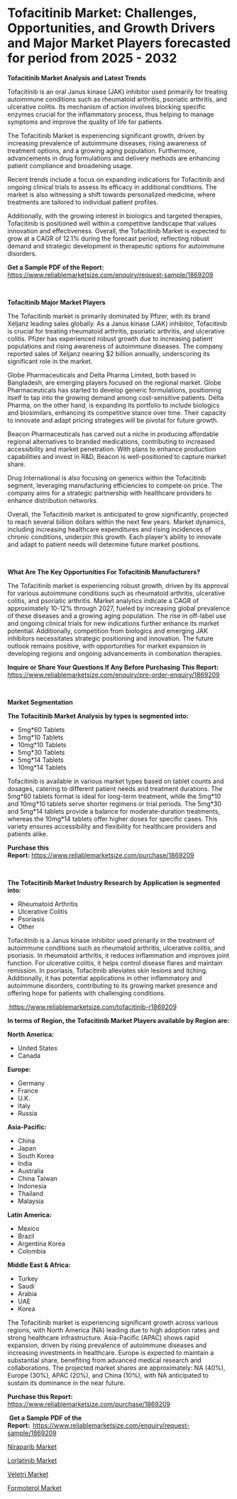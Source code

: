 <p><h1>Tofacitinib Market: Challenges, Opportunities, and Growth Drivers and Major Market Players forecasted for period from 2025 - 2032</h1></p><p><strong>Tofacitinib Market Analysis and Latest Trends</strong></p>
<p><p>Tofacitinib is an oral Janus kinase (JAK) inhibitor used primarily for treating autoimmune conditions such as rheumatoid arthritis, psoriatic arthritis, and ulcerative colitis. Its mechanism of action involves blocking specific enzymes crucial for the inflammatory process, thus helping to manage symptoms and improve the quality of life for patients.</p><p>The Tofacitinib Market is experiencing significant growth, driven by increasing prevalence of autoimmune diseases, rising awareness of treatment options, and a growing aging population. Furthermore, advancements in drug formulations and delivery methods are enhancing patient compliance and broadening usage. </p><p>Recent trends include a focus on expanding indications for Tofacitinib and ongoing clinical trials to assess its efficacy in additional conditions. The market is also witnessing a shift towards personalized medicine, where treatments are tailored to individual patient profiles. </p><p>Additionally, with the growing interest in biologics and targeted therapies, Tofacitinib is positioned well within a competitive landscape that values innovation and effectiveness. Overall, the Tofacitinib Market is expected to grow at a CAGR of 12.1% during the forecast period, reflecting robust demand and strategic development in therapeutic options for autoimmune disorders.</p></p>
<p><strong>Get a Sample PDF of the Report:&nbsp;</strong> <a href="https://www.reliablemarketsize.com/enquiry/request-sample/1869209?utm_campaign=1943&utm_medium=2&utm_source=Github&utm_content=ia&utm_term=08032025&utm_id=tofacitinib">https://www.reliablemarketsize.com/enquiry/request-sample/1869209</a></p>
<p>&nbsp;</p>
<p><strong>Tofacitinib Major Market Players</strong></p>
<p><p>The Tofacitinib market is primarily dominated by Pfizer, with its brand Xeljanz leading sales globally. As a Janus kinase (JAK) inhibitor, Tofacitinib is crucial for treating rheumatoid arthritis, psoriatic arthritis, and ulcerative colitis. Pfizer has experienced robust growth due to increasing patient populations and rising awareness of autoimmune diseases. The company reported sales of Xeljanz nearing $2 billion annually, underscoring its significant role in the market.</p><p>Globe Pharmaceuticals and Delta Pharma Limited, both based in Bangladesh, are emerging players focused on the regional market. Globe Pharmaceuticals has started to develop generic formulations, positioning itself to tap into the growing demand among cost-sensitive patients. Delta Pharma, on the other hand, is expanding its portfolio to include biologics and biosimilars, enhancing its competitive stance over time. Their capacity to innovate and adapt pricing strategies will be pivotal for future growth.</p><p>Beacon Pharmaceuticals has carved out a niche in producing affordable regional alternatives to branded medications, contributing to increased accessibility and market penetration. With plans to enhance production capabilities and invest in R&D, Beacon is well-positioned to capture market share.</p><p>Drug International is also focusing on generics within the Tofacitinib segment, leveraging manufacturing efficiencies to compete on price. The company aims for a strategic partnership with healthcare providers to enhance distribution networks.</p><p>Overall, the Tofacitinib market is anticipated to grow significantly, projected to reach several billion dollars within the next few years. Market dynamics, including increasing healthcare expenditures and rising incidences of chronic conditions, underpin this growth. Each player’s ability to innovate and adapt to patient needs will determine future market positions.</p></p>
<p>&nbsp;</p>
<p><strong>What Are The Key Opportunities For Tofacitinib Manufacturers?</strong></p>
<p><p>The Tofacitinib market is experiencing robust growth, driven by its approval for various autoimmune conditions such as rheumatoid arthritis, ulcerative colitis, and psoriatic arthritis. Market analytics indicate a CAGR of approximately 10-12% through 2027, fueled by increasing global prevalence of these diseases and a growing aging population. The rise in off-label use and ongoing clinical trials for new indications further enhance its market potential. Additionally, competition from biologics and emerging JAK inhibitors necessitates strategic positioning and innovation. The future outlook remains positive, with opportunities for market expansion in developing regions and ongoing advancements in combination therapies.</p></p>
<p><strong>Inquire or Share Your Questions If Any Before Purchasing This Report:</strong> <a href="https://www.reliablemarketsize.com/enquiry/pre-order-enquiry/1869209?utm_campaign=1943&utm_medium=2&utm_source=Github&utm_content=ia&utm_term=08032025&utm_id=tofacitinib">https://www.reliablemarketsize.com/enquiry/pre-order-enquiry/1869209</a></p>
<p>&nbsp;</p>
<p><strong>Market Segmentation</strong></p>
<p><strong>The Tofacitinib Market Analysis by types is segmented into:</strong></p>
<p><ul><li>5mg*60 Tablets</li><li>5mg*10 Tablets</li><li>10mg*10 Tablets</li><li>5mg*30 Tablets</li><li>5mg*14 Tablets</li><li>10mg*14 Tablets</li></ul></p>
<p><p>Tofacitinib is available in various market types based on tablet counts and dosages, catering to different patient needs and treatment durations. The 5mg*60 tablets format is ideal for long-term treatment, while the 5mg*10 and 10mg*10 tablets serve shorter regimens or trial periods. The 5mg*30 and 5mg*14 tablets provide a balance for moderate-duration treatments, whereas the 10mg*14 tablets offer higher doses for specific cases. This variety ensures accessibility and flexibility for healthcare providers and patients alike.</p></p>
<p><strong>Purchase this Report:&nbsp;</strong><a href="https://www.reliablemarketsize.com/purchase/1869209?utm_campaign=1943&utm_medium=2&utm_source=Github&utm_content=ia&utm_term=08032025&utm_id=tofacitinib">https://www.reliablemarketsize.com/purchase/1869209</a></p>
<p>&nbsp;</p>
<p><strong>The Tofacitinib Market Industry Research by Application is segmented into:</strong></p>
<p><ul><li>Rheumatoid Arthritis</li><li>Ulcerative Colitis</li><li>Psoriasis</li><li>Other</li></ul></p>
<p><p>Tofacitinib is a Janus kinase inhibitor used primarily in the treatment of autoimmune conditions such as rheumatoid arthritis, ulcerative colitis, and psoriasis. In rheumatoid arthritis, it reduces inflammation and improves joint function. For ulcerative colitis, it helps control disease flares and maintain remission. In psoriasis, Tofacitinib alleviates skin lesions and itching. Additionally, it has potential applications in other inflammatory and autoimmune disorders, contributing to its growing market presence and offering hope for patients with challenging conditions.</p></p>
<p><a href="https://www.reliablemarketsize.com/tofacitinib-r1869209?utm_campaign=1943&utm_medium=2&utm_source=Github&utm_content=ia&utm_term=08032025&utm_id=tofacitinib">&nbsp;https://www.reliablemarketsize.com/tofacitinib-r1869209</a></p>
<p><strong>In terms of Region, the Tofacitinib Market Players available by Region are:</strong></p>
<p>
    <p> <strong> North America: </strong>
        <ul>
            <li>United States</li>
            <li>Canada</li>
        </ul>
        </p> 
    <p> <strong> Europe: </strong>
        <ul>
            <li>Germany</li>
            <li>France</li>
            <li>U.K.</li>
            <li>Italy</li>
            <li>Russia</li>
        </ul>
        </p> 
    <p> <strong> Asia-Pacific: </strong>
        <ul>
            <li>China</li>
            <li>Japan</li>
            <li>South Korea</li>
            <li>India</li>
            <li>Australia</li>
            <li>China Taiwan</li>
            <li>Indonesia</li>
            <li>Thailand</li>
            <li>Malaysia</li>
        </ul>
        </p> 
    <p> <strong> Latin America: </strong>
        <ul>
            <li>Mexico</li>
            <li>Brazil</li>
            <li>Argentina Korea</li>
            <li>Colombia</li>
        </ul>
        </p> 
    <p> <strong> Middle East & Africa: </strong>
        <ul>
            <li>Turkey</li>
            <li>Saudi</li>
            <li>Arabia</li>
            <li>UAE</li>
            <li>Korea</li>
        </ul>
    </p>
    </p>
<p><p>The Tofacitinib market is experiencing significant growth across various regions, with North America (NA) leading due to high adoption rates and strong healthcare infrastructure. Asia-Pacific (APAC) shows rapid expansion, driven by rising prevalence of autoimmune diseases and increasing investments in healthcare. Europe is expected to maintain a substantial share, benefiting from advanced medical research and collaborations. The projected market shares are approximately: NA (40%), Europe (30%), APAC (20%), and China (10%), with NA anticipated to sustain its dominance in the near future.</p></p>
<p><strong>Purchase this Report: </strong><a href="https://www.reliablemarketsize.com/purchase/1869209?utm_campaign=1943&utm_medium=2&utm_source=Github&utm_content=ia&utm_term=08032025&utm_id=tofacitinib">https://www.reliablemarketsize.com/purchase/1869209</a></p>
<p>&nbsp;<strong>Get a Sample PDF of the Report:&nbsp;&nbsp;</strong><a href="https://www.reliablemarketsize.com/enquiry/request-sample/1869209?utm_campaign=1943&utm_medium=2&utm_source=Github&utm_content=ia&utm_term=08032025&utm_id=tofacitinib">https://www.reliablemarketsize.com/enquiry/request-sample/1869209</a></p>
<p><strong></strong></p>
<p><p><a href="https://github.com/sakourkishev/Market-Research-Report-List-1/blob/main/niraparib-market.md?utm_campaign=1943&utm_medium=2&utm_source=Github&utm_content=ia&utm_term=08032025&utm_id=tofacitinib">Niraparib Market</a></p><p><a href="https://github.com/ChiragRP21/Market-Research-Report-List-7/blob/main/lorlatinib-market.md?utm_campaign=1943&utm_medium=2&utm_source=Github&utm_content=ia&utm_term=08032025&utm_id=tofacitinib">Lorlatinib Market</a></p><p><a href="https://github.com/bordzjisela/Market-Research-Report-List-1/blob/main/veletri-market.md?utm_campaign=1943&utm_medium=2&utm_source=Github&utm_content=ia&utm_term=08032025&utm_id=tofacitinib">Veletri Market</a></p><p><a href="https://github.com/stvnpukaj10/Market-Research-Report-List-1/blob/main/formoterol-market.md?utm_campaign=1943&utm_medium=2&utm_source=Github&utm_content=ia&utm_term=08032025&utm_id=tofacitinib">Formoterol Market</a></p></p>